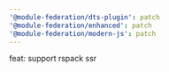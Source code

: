 ```yaml
---
'@module-federation/dts-plugin': patch
'@module-federation/enhanced': patch
'@module-federation/modern-js': patch
---
```


feat: support rspack ssr
